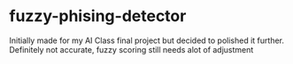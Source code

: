 # fuzzy-phising-detector

Initially made for my AI Class final project but decided to polished it further. Definitely not accurate, fuzzy scoring still needs alot of adjustment
